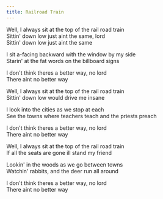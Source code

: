 ```yaml
---
title: Railroad Train
---
```


Well, I always sit at the top of the rail road train  
Sittin' down low just aint the same, lord  
Sittin' down low just aint the same  

I sit a-facing backward with the window by my side  
Starin' at the fat words on the billboard signs  

I don't think theres a better way, no lord  
There aint no better way  

Well, I always sit at the top of the rail road train  
Sittin' down low would drive me insane  

I look into the cities as we stop at each  
See the towns where teachers teach and the priests preach  

I don't think theres a better way, no lord  
There aint no better way  

Well, I always sit at the top of the rail road train  
If all the seats are gone ill stand my friend  

Lookin' in the woods as we go between towns  
Watchin' rabbits, and the deer run all around  

I don't think theres a better way, no lord  
There aint no better way  

